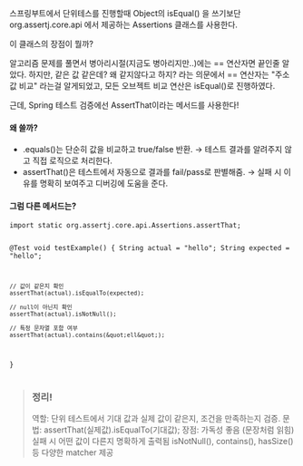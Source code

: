 <p>스프링부트에서 단위테스를 진행할때 
Object의 isEqual() 을 쓰기보단 
 org.assertj.core.api 에서 제공하는 Assertions 클래스를 사용한다.</p>
<p> 이 클래스의 장점이 뭘까? </p>
<p> 알고리즘 문제를 풀면서 병아리시절(지금도 병아리지만..)에는 
 == 연산자면 끝인줄 알았다.
 하지만, 같은 값 같은데? 왜 같지않다고 하지? 라는 의문에서
 == 연산자는 &quot;주소 값 비교&quot; 라는걸 알게되었고, 
 모든 오브젝트 비교 연산은 isEqual()로 진행하였다.</p>
<p> 근데, Spring 테스트 검증에선 AssertThat이라는 메서드를 사용한다!</p>
<h4 id="왜-쓸까">왜 쓸까?</h4>
<ul>
<li>.equals()는 단순히 값을 비교하고 true/false 반환.
→ 테스트 결과를 알려주지 않고 직접 로직으로 처리한다.</li>
<li>assertThat()은 테스트에서 자동으로 결과를 fail/pass로 판별해줌.
→ 실패 시 이유를 명확히 보여주고 디버깅에 도움을 준다.</li>
</ul>
<h4 id="그럼-다른-메서드는">그럼 다른 메서드는?</h4>
<pre><code>import static org.assertj.core.api.Assertions.assertThat;

@Test
void testExample() {
    String actual = &quot;hello&quot;;
    String expected = &quot;hello&quot;;

    // 값이 같은지 확인
    assertThat(actual).isEqualTo(expected);

    // null이 아닌지 확인
    assertThat(actual).isNotNull();

    // 특정 문자열 포함 여부
    assertThat(actual).contains(&quot;ell&quot;);
}</code></pre><blockquote>
<h3 id="정리">정리!</h3>
<p>역할: 단위 테스트에서 기대 값과 실제 값이 같은지, 조건을 만족하는지 검증.
문법: assertThat(실제값).isEqualTo(기대값);
장점: 가독성 좋음 (문장처럼 읽힘)
실패 시 어떤 값이 다른지 명확하게 출력됨
isNotNull(), contains(), hasSize() 등 다양한 matcher 제공</p>
</blockquote>